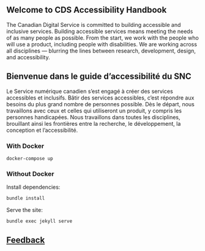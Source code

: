 ## Welcome to CDS Accessibility Handbook

The Canadian Digital Service is committed to building accessible and inclusive services. Building accessible services means meeting the needs of as many people as possible. From the start, we work with the people who will use a product, including people with disabilities. We are working across all disciplines — blurring the lines between research, development, design, and accessibility.

## Bienvenue dans le guide d’accessibilité du SNC 

Le Service numérique canadien s’est engagé à créer des services accessibles et inclusifs. Bâtir des services accessibles, c’est répondre aux besoins du plus grand nombre de personnes possible. Dès le départ, nous travaillons avec ceux et celles qui utiliseront un produit, y compris les personnes handicapées. Nous travaillons dans toutes les disciplines, brouillant ainsi les frontières entre la recherche, le développement, la conception et l’accessibilité.

### With Docker

```
docker-compose up
```

### Without Docker

Install dependencies:

```bash
bundle install
```

Serve the site:

```bash
bundle exec jekyll serve
```

## [Feedback](https://github.com/cds-snc/accessibility-handbook/issues)
